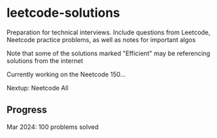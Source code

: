 # leetcode-solutions
Preparation for technical interviews. Include questions from Leetcode, Neetcode practice problems, as well as notes for important algos

Note that some of the solutions marked "Efficient" may be referencing solutions from the internet

Currently working on the Neetcode 150...

Nextup: Neetcode All



## Progress
Mar 2024: 100 problems solved  
